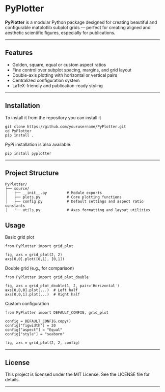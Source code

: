 # PyPlotter

**PyPlotter** is a modular Python package designed for creating beautiful and configurable matplotlib subplot grids — perfect for creating aligned and aesthetic scientific figures, especially for publications.

---

## Features

- Golden, square, equal or custom aspect ratios
- Fine control over subplot spacing, margins, and grid layout
- Double-axis plotting with horizontal or vertical pairs
- Centralized configuration system
- LaTeX-friendly and publication-ready styling

---

## Installation

To install it from the repository you can install it
```
git clone https://github.com/yourusername/PyPlotter.git
cd PyPlotter
pip install .
```

PyPi installation is also available:
```
pip install pyplotter
```

---

## Project Structure

```
PyPlotter/
├── source/
│   ├── __init__.py         # Module exports
│   ├── plots.py            # Core plotting functions
│   ├── config.py           # Default settings and aspect ratio constants
│   └── utils.py            # Axes formatting and layout utilities
```

## Usage

Basic grid plot

```
from PyPlotter import grid_plot

fig, axs = grid_plot(2, 2)
axs[0,0].plot([0,1], [0,1])
```

Double grid (e.g., for comparison)

```
from PyPlotter import grid_plot_double

fig, axs = grid_plot_double(1, 2, pair='Horizontal')
axs[0,0,0].plot(...)  # Left half
axs[0,0,1].plot(...)  # Right half
```

Custom configuration

```
from PyPlotter import DEFAULT_CONFIG, grid_plot

config = DEFAULT_CONFIG.copy()
config["figwidth"] = 20
config["aspect"] = "Equal"
config["style"] = "seaborn"

fig, axs = grid_plot(2, 2, config)
```

---

## License

This project is licensed under the MIT License. See the LICENSE file for details.

---